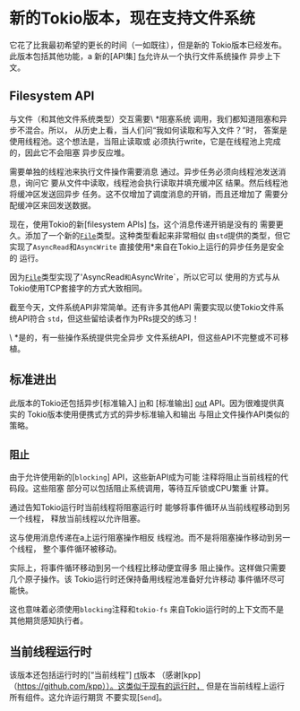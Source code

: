 # 新的Tokio版本，现在支持文件系统

它花了比我最初希望的更长的时间（一如既往），但是新的
Tokio版本已经发布。此版本包括其他功能，a
新的[API集] [fs]允许从一个执行文件系统操作
异步上下文。

## Filesystem API

与文件（和其他文件系统类型）交互需要\ *阻塞系统
调用，我们都知道阻塞和异步不混合。所以，
从历史上看，当人们问“我如何读取和写入文件？”时，
答案是使用线程池。这个想法是，当阻止读取或
必须执行write，它是在线程池上完成的，因此它不会阻塞
异步反应堆。

需要单独的线程池来执行文件操作需要消息
通过。异步任务必须向线程池发送消息，询问它
要从文件中读取，线程池会执行读取并填充缓冲区
结果。然后线程池将缓冲区发送回异步
任务。这不仅增加了调度消息的开销，而且还增加了
需要分配缓冲区来回发送数据。

现在，使用Tokio的新[filesystem APIs] [fs]，这个消息传递开销是没有的
需要更久。添加了一个新的[`File`]类型。这种类型看起来非常相似
由`std`提供的类型，但它实现了`AsyncRead`和`AsyncWrite`
直接使用*来自在Tokio上运行的异步任务是安全的
运行。

因为[`File`]类型实现了'AsyncRead`和`AsyncWrite`，所以它可以
使用的方式与从Tokio使用TCP套接字的方式大致相同。

截至今天，文件系统API非常简单。还有许多其他API
需要实现以使Tokio文件系统API符合
`std`，但这些留给读者作为PRs提交的练习！

\ *是的，有一些操作系统提供完全异步
文件系统API，但这些API不完整或不可移植。

## 标准进出

此版本的Tokio还包括异步[标准输入] [in]和
[标准输出] [out] API。因为很难提供真实的
Tokio版本使用便携式方式的异步标准输入和输出
与阻止文件操作API类似的策略。

## `阻止`

由于允许使用新的[`bl​​ocking`] API，这些新API成为可能
注释将阻止当前线程的代码段。这些阻塞
部分可以包括阻止系统调用，等待互斥锁或CPU繁重
计算。

通过告知Tokio运行时当前线程将阻塞运行时
能够将事件循环从当前线程移动到另一个线程，
释放当前线程以允许阻塞。

这与使用消息传递在a上运行阻塞操作相反
线程池。而不是将阻塞操作移动到另一个线程，
整个事件循环被移动。

实际上，将事件循环移动到另一个线程比移动便宜得多
阻止操作。这样做只需要几个原子操作。该
Tokio运行时还保持备用线程池准备好允许移动
事件循环尽可能快。

这也意味着必须使用`blocking`注释和`tokio-fs`
来自Tokio运行时的上下文而不是其他期货感知执行者。

## 当前线程运行时

该版本还包括运行时的[“当前线程”] [rt]版本
（感谢[kpp]（https://github.com/kpp））。这类似于现有的运行时，
但是在当前线程上运行所有组件。这允许运行期货
不要实现[`Send`]。

[fs]: https://docs.rs/tokio/0.1/tokio/fs/index.html
[`File`]: https://docs.rs/tokio/0.1/tokio/fs/struct.File.html
[in]: https://docs.rs/tokio/0.1/tokio/io/fn.stdin.html
[out]: https://docs.rs/tokio/0.1/tokio/io/fn.stdout.html
[`blocking`]: https://docs.rs/tokio-threadpool/0.1/tokio_threadpool/fn.blocking.html
[rt]: https://docs.rs/tokio/0.1/tokio/runtime/current_thread/index.html
